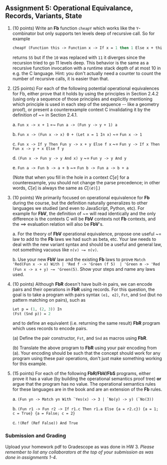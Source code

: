 ## Assignment 5: Operational Equivalance, Records, Variants, State

1.  (10 points) Write an **Fb** function `cheapY` which works like the `Y`-combinator but only supports ten levels deep of recursive call. So for example

    ```ocaml
    cheapY (Function this -> Function x -> If x = 1 then 1 Else x + this (x-1)) 10
    ```

    returns `55` but if the `10` was replaced with `11` it diverges since the recursion tried to go 11 levels deep. This behavior is the same as a recursive function invocation with a runtime stack depth of at most 10 in e.g. the C language. Hint: you don't actually need a counter to count the number of recursive calls, it is easier than that.


2. (25 points) For each of the following potential operational equivalences for Fb, either prove that it holds by using the principles in Section 2.4.2 (using only a sequence of those principles and explicitly mentioning which principle is used in each step of the sequence -- like a geometry proof), or present a counterexample context C invalidating it by the definition of ~= in Section 2.4.1.

     a. `Fun x -> x + 1` =~ `Fun a -> (Fun y -> y + 1) a`
    
     b. `Fun x -> (Fun x -> x) 0 + (Let x = 1 In x)` ~= `Fun x -> 1`

     c. `Fun x -> If y Then Fun y -> x + y Else f x` ~= `Fun y -> If x Then Fun x -> y + x Else f y`

     d. `(Fun x -> Fun y -> y And x) y` ~= `Fun y -> y And y`

     e. `Fun a -> Fun b -> a + b` ~= `Fun b -> Fun a -> b + a`

    (Note that when you fill in the hole in a context *C*[*e*] for a counterexample, you should not change the parse precedence; in other words,  *C*[*e*] is always the same as *C*[`(`*e*`)`].)
  
3. (10 points) We primarily focused on operational equivalence for **Fb** during the course, but the definition naturally generalizes to other languages we studied (and even to JavaScript, Python, etc).  For example for **FbV**, the definition of ~= will read identically and the only difference is the contexts C will be **FbV** contexts not **Fb** contexts, and the ==> evaluation relation will also be **FbV**'s.

     a. For the theory of **FbV** operational equivalence, propose one useful ~= law to add to the **Fb** laws we had such as beta, etc.  Your law needs to deal with the new variant syntax and should be a useful and general law, not something vacuous like `n(v) ~= n(v)`.

     b. Use your new **FbV** law and the existing **Fb** laws to prove 
        `Match 'Red(Fun x -> x) With | 'Red f -> 'Green (f 5)  | 'Green m -> 'Red (Fun x -> x + y) ~= 'Green(5)`. Show your steps and name any laws used.

4.  (10 points) Although **FbR** doesn't have built-in pairs, we can encode pairs and their operations in **FbR** using records. For this question, the goal is to take a program with pairs syntax `(e1, e2)`, `Fst`, and `Snd` (but no pattern matching on pairs), such as

    ```ocaml
    Let p = (1, (2, 3)) In
    (Fst (Snd p)) = 2
    ```

    and to define an equivalent (i.e. returning the same result) **FbR** program which uses records to encode pairs.

    (a) Define the pair constructor, `Fst`, and `Snd` as macros using **FbR**. 

    (b) Translate the above program to **FbR** using your pair encoding from (a). Your encoding should be such that the concept should work for any program using these pair operations, don't just make something working for this example.

5. (15 points) For each of the following **FbR/FbV/FbS** programs, either prove it has a value (by building the operational semantics proof tree) **or** argue that the program has no value.  The operational semantics rules for these languages are in the book and are an extension of the **Fb** rules.

     a. ``(Fun yn -> Match yn With `Yes(x) -> 3 | `No(y) -> y) (`No(3))``

     b. ``(Fun r1 -> Fun r2 -> If r1.c Then r1.a Else {a = r2.c}) {a = 1; c = True} {a = False; c = 2}``

     c. ``!(Ref (Ref False)) And True``

### Submission and Grading

Upload your homework pdf to Gradescope as was done in HW 3. *Please remember to list any collaborators at the top of your submission as was done in assignments 1-4*.